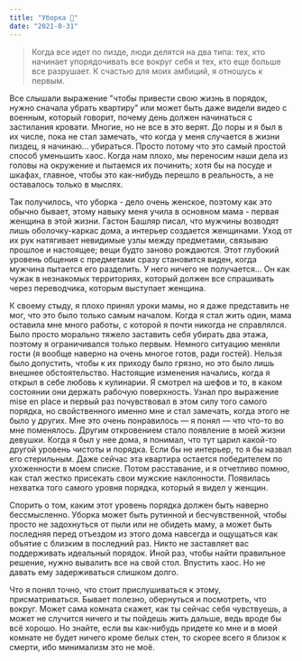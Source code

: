 ```yaml
---
title: "Уборка 🥜"
date: "2021-8-31"
---
```


> Когда все идет по пизде, люди делятся на два типа: тех, кто начинает упорядочивать все вокруг себя и тех, кто еще больше все разрушает. К счастью для моих амбиций, я отношусь к первым.

Все слышали выражение "чтобы привести свою жизнь в порядок, нужно сначала убрать квартиру" или может быть даже видели видео с военным, который говорит, почему день должен начинаться с застилания кровати. Многие, но не все в это верят. До поры и я был в их числе, пока не стал замечать, что когда у меня случается в жизни пиздец, я начинаю... убираться. Просто потому что это самый простой способ уменьшить хаос. Когда нам плохо, мы переносим наши дела из головы на окружение и пытаемся их починить; хотя бы на посуде и шкафах, главное, чтобы это как-нибудь перешло в реальность, а не оставалось только в мыслях.

Так получилось, что уборка - дело очень женское, поэтому как это обычно бывает, этому навыку меня учила в основном мама - первая женщина в этой жизни. Гастон Башляр писал, что мужчины возводят лишь оболочку-каркас дома, а интерьер создается женщинами. Уход от их рук натягивает невидимые узлы между предметами, связываю прошлое и настоящее; вещи будто заново рождаются. Этот глубокий уровень общения с предметами сразу становится виден, когда мужчина пытается его разделить. У него ничего не получается... Он как чужак в незнакомых территориях, который должен все спрашивать через переводчика, которым выступает женщина.

К своему стыду, я плохо принял уроки мамы, но я даже представить не мог, что это было только самым началом. Когда я стал жить один, мама оставила мне много работы, с которой я почти никогда не справлялся. Было просто морально тяжело заставить себя убирать два этажа, поэтому я ограничивался только первым. Немного ситуацию меняли гости (я вообще наверно на очень многое готов, ради гостей). Нельзя было допустить, чтобы к их приходу было грязно, но это было лишь внешнее обстоятельство. Настоящие изменения начались, когда я открыл в себе любовь к кулинарии. Я смотрел на шефов и то, в каком состоянии они держать рабочую поверхность. Узнал про выражение mise en place и первый раз почувствовал в этом силу того самого порядка, но свойственного именно мне и стал замечать, когда этого не было у других. Мне это очень понравилось — я понял — что что-то во мне поменялось. Другим откровением стало появление в моей жизни девушки. Когда я был у нее дома, я понимал, что тут царил какой-то другой уровень чистоты и порядка. Если бы не интерьер, то я бы назвал его стерильным. Даже сейчас эта квартира остается победителем по ухоженности в моем списке. Потом расставание, и я отчетливо помню, как стал жестко присекать свои мужские наклонности. Появилась нехватка того самого уровня порядка, который я видел у женщин. 

Спорить о том, каким этот уровень порядка должен быть наверно бессмысленно. Уборка может быть рутинной и бесчувственной, чтобы просто не задохнуться от пыли или не обидеть маму, а может быть последняя перед отъездом из этого дома навсегда и ощущаться как объятие с близким в последний раз. Никто не заставляет вас поддерживать идеальный порядок. Иной раз, чтобы найти правильное решение, нужно вывалить все на свой стол. Впустить хаос. Но не давать ему задерживаться слишком долго. 

Что я понял точно, что стоит прислушиваться к этому, присматриваться. Бывает полезно, обернуться и посмотреть, что вокруг. Может сама комната скажет, как ты сейчас себя чувствуешь, а может не случится ничего и ты пойдешь жить дальше, ведь вроде бы всё хорошо. Но знайте, если вы как-нибудь придете ко мне и в моей комнате не будет ничего кроме белых стен, то скорее всего я близок к смерти, ибо минимализм это не моё.